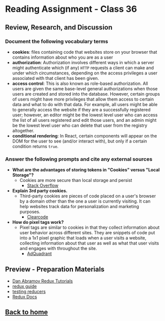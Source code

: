 # Reading Assignment - Class 36

## Review, Research, and Discussion

### Document the following vocabulary terms

- **cookies**: files containing code that websites store on your browser that contains information about who you are as a user
- **authorization**: Authorization involves different ways in which a server might authenticate which (if any) `HTTP` requests a client can make and under which circumstances, depending on the access privileges a user associated with that client has been given.
- **access control**: This is also known as role-based authorization. All users are given the same base-level general authorizations when those users are created and stored into the database. However, certain groups of users might have more privileges that allow them access to certain data and what to do with that data. For example, all users might be able to generally access the website if they are a successfully registered user; however, an editor might be the lowest level user who can access the list of all users registered and edit those users, and an admin might be the lowest level user who can delete that user from the registry altogether.
- **conditional rendering**: In React, certain components will appear on the DOM for the user to see (and/or interact with), but only if a certain condition returns `true`.

### Answer the following prompts and cite any external sources

- **What are the advantages of storing tokens in "Cookies" versus "Local Storage"?**
  - Cookies are more secure than local storage and persist
    - [Stack Overflow](https://stackoverflow.com/questions/3220660/local-storage-vs-cookies)
- **Explain 3rd party cookies.**
  - Third-party cookies are pieces of code placed on a user's browser by a domain other than the one a user is currently visiting. It can help websites track data for personalization and marketing purposes.
    - [Clearcode](https://clearcode.cc/blog/difference-between-first-party-third-party-cookies/)
- **How do pixel tags work?**
  - Pixel tags are similar to cookies in that they collect information about user behavior across different sites. They are snippets of code put into a 1x1 pixel graphic that loads when a user visits a website, collecting information about that user as well as what that user visits and engages with throughout the site.
    - [AdQuadrant](https://www.adquadrant.com/blog/what-is-a-tracking-pixel)

## Preview - Preparation Materials

- [Dan Abramov Redux Tutorials](https://egghead.io/courses/getting-started-with-redux)
- [redux guide](https://medium.freecodecamp.org/understanding-redux-the-worlds-easiest-guide-to-beginning-redux-c695f45546f6)
- [testing reducers](https://medium.com/@netxm/testing-redux-reducers-with-jest-6653abbfe3e1)
- [Redux Docs](https://redux.js.org/)

## [Back to home](https://dcalhoun286.github.io/reading-notes/)
